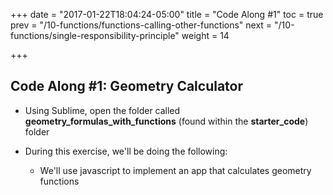 +++
date = "2017-01-22T18:04:24-05:00"
title = "Code Along #1"
toc = true
prev = "/10-functions/functions-calling-other-functions"
next = "/10-functions/single-responsibility-principle"
weight = 14

+++

## Code Along #1: Geometry Calculator

- Using Sublime, open the folder called **geometry_formulas_with_functions** (found within the **starter_code**) folder

- During this exercise, we'll be doing the following:

  - We'll use javascript to implement an app that calculates geometry functions

